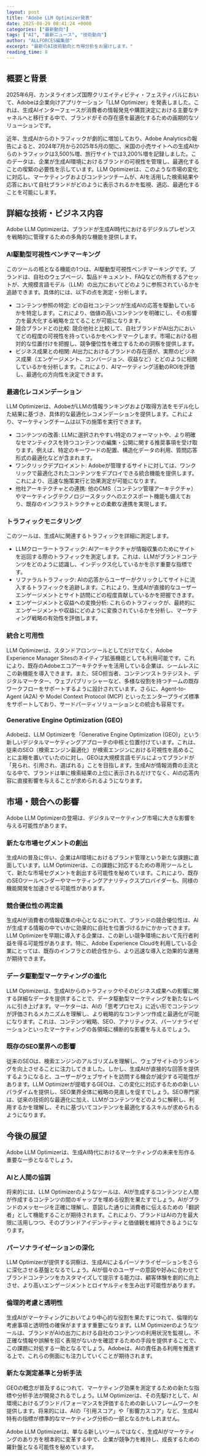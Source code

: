 ```yaml
---
layout: post
title: "Adobe LLM Optimizer発表"
date: 2025-08-29 08:41:24 +0000
categories: ["最新動向"]
tags: ["AI", "最新ニュース", "技術動向"]
author: "ALLFORCES編集部"
excerpt: "最新のAI技術動向と市場分析をお届けします。"
reading_time: 8
---
```


## 概要と背景

2025年6月、カンヌライオンズ国際クリエイティビティ・フェスティバルにおいて、Adobeは企業向けアプリケーション「LLM Optimizer」を発表しました。これは、生成AIインターフェースが消費者の情報発見や購買決定における主要なチャネルへと移行する中で、ブランドがその存在感を最適化するための画期的なソリューションです。

近年、生成AIからのトラフィックが劇的に増加しており、Adobe Analyticsの報告によると、2024年7月から2025年5月の間に、米国の小売サイトへの生成AIからのトラフィックは3,500%増、旅行サイトでは3,200%増を記録しました。このデータは、企業が生成AI環境におけるブランドの可視性を管理し、最適化することの喫緊の必要性を示しています。LLM Optimizerは、このような市場の変化に対応し、マーケティングおよびコンテンツチームが、AIを活用した検索結果や応答において自社ブランドがどのように表示されるかを監視、適応、最適化することを可能にします。

## 詳細な技術・ビジネス内容

Adobe LLM Optimizerは、ブランドが生成AI時代におけるデジタルプレゼンスを戦略的に管理するための多角的な機能を提供します。

### AI駆動型可視性ベンチマーキング
このツールの核となる機能の1つは、AI駆動型可視性ベンチマーキングです。ブランドは、自社のウェブページ、製品ドキュメント、FAQなどの所有するアセットが、大規模言語モデル（LLM）の出力においてどのように参照されているかを追跡できます。具体的には、以下の点を測定・分析します。

*   コンテンツ参照の特定: どの自社コンテンツが生成AIの応答を駆動しているかを特定します。これにより、価値の高いコンテンツを明確にし、その影響力を最大化する戦略を立てることが可能になります。
*   競合ブランドとの比較: 競合他社と比較して、自社ブランドがAI出力においてどの程度の可視性を持っているかをベンチマークします。市場における相対的な位置付けを把握し、競争優位性を確立するための洞察を提供します。
*   ビジネス成果との相関: AI出力におけるブランドの存在感が、実際のビジネス成果（エンゲージメント、コンバージョン、収益など）とどのように相関しているかを分析します。これにより、AIマーケティング活動のROIを評価し、最適化の方向性を決定できます。

### 最適化レコメンデーション
LLM Optimizerは、AdobeがLLMの情報ランキングおよび取得方法をモデル化した結果に基づき、具体的な最適化レコメンデーションを提供します。これにより、マーケティングチームは以下の施策を実行できます。

*   コンテンツの改善: LLMに選択されやすい特定のフォーマットや、より明確なセマンティクスを持つコンテンツの編集・公開に関する推奨事項を受け取ります。例えば、特定のキーワードの配置、構造化データの利用、質問応答形式の最適化などが含まれます。
*   ワンクリックデプロイメント: Adobeが管理するサイトに対しては、ワンクリックで最適化されたコンテンツをデプロイできる統合機能を提供します。これにより、迅速な施策実行と効果測定が可能になります。
*   他社アーキテクチャとの連携: 他のCMS（コンテンツ管理アーキテクチャ）やマーケティングテクノロジースタックへのエクスポート機能も備えており、既存のインフラストラクチャとの柔軟な連携を実現します。

### トラフィックモニタリング
このツールは、生成AIに関連するトラフィックを詳細に測定します。

*   LLMクローラートラフィック: AIアーキテクチャが情報収集のためにサイトを巡回する際のトラフィックを測定します。これは、LLMがブランドコンテンツをどのように認識し、インデックス化しているかを示す重要な指標です。
*   リファラルトラフィック: AIの応答からユーザーがクリックしてサイトに流入するトラフィックを追跡します。これにより、生成AIが直接的なユーザーエンゲージメントとサイト訪問にどの程度貢献しているかを把握できます。
*   エンゲージメントと収益への変換分析: これらのトラフィックが、最終的にエンゲージメントや収益にどのように変換されているかを分析し、マーケティング戦略の有効性を評価します。

### 統合と可用性
LLM Optimizerは、スタンドアロンツールとしてだけでなく、Adobe Experience Manager Sitesのネイティブ拡張機能としても利用可能です。これにより、既存のAdobeエコアーキテクチャを活用している企業は、シームレスにこの新機能を導入できます。また、SEO担当者、コンテンツストラテジスト、デジタルマーケター、ウェブパブリッシャーなど、多様な役割を持つチームの既存ワークフローをサポートするように設計されています。さらに、Agent-to-Agent (A2A) や Model Context Protocol (MCP) といったエンタープライズ標準をサポートしており、サードパーティソリューションとの統合も容易です。

### Generative Engine Optimization (GEO)
Adobeは、LLM Optimizerを「Generative Engine Optimization (GEO)」という新しいデジタルマーケティングアプローチの中核と位置付けています。これは、従来のSEO（検索エンジン最適化）が検索エンジンにおける可視性を高めることに主眼を置いていたのに対し、GEOは大規模言語モデルによってブランドが「見られ、引用され、選ばれる」ことを目指します。生成AIが情報消費の主流となる中で、ブランドは単に検索結果の上位に表示されるだけでなく、AIの応答内容に直接影響を与えることが求められるようになります。

## 市場・競合への影響

Adobe LLM Optimizerの登場は、デジタルマーケティング市場に大きな影響を与える可能性があります。

### 新たな市場セグメントの創出
生成AIの普及に伴い、企業はAI環境におけるブランド管理という新たな課題に直面しています。LLM Optimizerは、この課題に対応するための専用ツールとして、新たな市場セグメントを創出する可能性を秘めています。これにより、既存のSEOツールベンダーやマーケティングアナリティクスプロバイダーも、同様の機能開発を加速させる可能性があります。

### 競合優位性の再定義
生成AIが消費者の情報収集の中心となるにつれて、ブランドの競合優位性は、AIが生成する情報の中でいかに効果的に自社を位置づけるかにかかってきます。LLM Optimizerを早期に導入する企業は、この新しい競争環境において先行者利益を得る可能性があります。特に、Adobe Experience Cloudを利用している企業にとっては、既存のインフラとの統合性から、より迅速な導入と効果的な運用が期待できます。

### データ駆動型マーケティングの進化
LLM Optimizerは、生成AIからのトラフィックやそのビジネス成果への影響に関する詳細なデータを提供することで、データ駆動型マーケティングを新たなレベルに引き上げます。マーケターは、AIの「思考プロセス」に近い形でコンテンツが評価されるメカニズムを理解し、より戦略的なコンテンツ作成と最適化が可能になります。これは、コンテンツ戦略、SEO、アナリティクス、パーソナライゼーションといったマーケティングの各領域に横断的な影響を与えるでしょう。

### 既存のSEO業界への影響
従来のSEOは、検索エンジンのアルゴリズムを理解し、ウェブサイトのランキングを向上させることに注力してきました。しかし、生成AIが直接的な回答を提供するようになると、ユーザーがウェブサイトを訪問する機会が減少する可能性があります。LLM Optimizerが提唱するGEOは、この変化に対応するための新しいパラダイムを提供し、SEO業界全体に戦略の見直しを促すでしょう。SEO専門家は、従来の技術的な最適化に加え、LLMがコンテンツをどのように解釈し、利用するかを理解し、それに基づいてコンテンツを最適化するスキルが求められるようになります。

## 今後の展望

Adobe LLM Optimizerは、生成AI時代におけるマーケティングの未来を形作る重要な一歩となるでしょう。

### AIと人間の協調
将来的には、LLM Optimizerのようなツールは、AIが生成するコンテンツと人間が作成するコンテンツの間のギャップを埋める役割を果たすでしょう。AIがブランドのメッセージを正確に理解し、意図した通りに消費者に伝えるための「翻訳者」として機能することが期待されます。これにより、ブランドはAIの力を最大限に活用しつつ、そのブランドアイデンティティと価値観を維持できるようになります。

### パーソナライゼーションの深化
LLM Optimizerが提供する洞察は、生成AIによるパーソナライゼーションをさらに深化させる基盤となるでしょう。AIが個々のユーザーの意図や好みに合わせてブランドコンテンツをカスタマイズして提示する能力は、顧客体験を劇的に向上させ、より高いエンゲージメントとロイヤルティを生み出す可能性があります。

### 倫理的考慮と透明性
生成AIがマーケティングにおいてより中心的な役割を果たすにつれて、倫理的な考慮事項と透明性の確保がますます重要になります。LLM Optimizerのようなツールは、ブランドがAIの出力における自社のコンテンツの利用状況を監視し、不正確な情報や誤解を招く表現がないかを確認するための手段を提供することで、この課題に対処する一助となるでしょう。Adobeは、AIの責任ある利用を推進する上で、これらの側面にも注力していくことが期待されます。

### 新たな測定基準と分析手法
GEOの概念が普及するにつれて、マーケティング効果を測定するための新たな指標や分析手法が開発されるでしょう。LLM Optimizerは、その先駆けとして、AI環境におけるブランドパフォーマンスを評価するための新しいフレームワークを提供します。将来的には、AIの「引用スコア」や「影響力スコア」など、生成AI特有の指標が標準的なマーケティング分析の一部となるかもしれません。

Adobe LLM Optimizerは、単なる新しいツールではなく、生成AIがマーケティングのあり方を根本的に変革する中で、企業が競争力を維持し、成長するための羅針盤となる可能性を秘めています。

